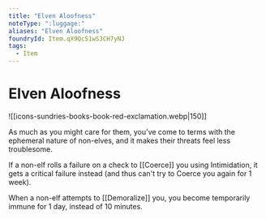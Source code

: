 ```yaml
---
title: "Elven Aloofness"
noteType: ":luggage:"
aliases: "Elven Aloofness"
foundryId: Item.qX9QcS1wS3CH7yNJ
tags:
  - Item
---
```


# Elven Aloofness
![[icons-sundries-books-book-red-exclamation.webp|150]]

As much as you might care for them, you've come to terms with the ephemeral nature of non-elves, and it makes their threats feel less troublesome.

If a non-elf rolls a failure on a check to [[Coerce]] you using Intimidation, it gets a critical failure instead (and thus can't try to Coerce you again for 1 week).

When a non-elf attempts to [[Demoralize]] you, you become temporarily immune for 1 day, instead of 10 minutes.
